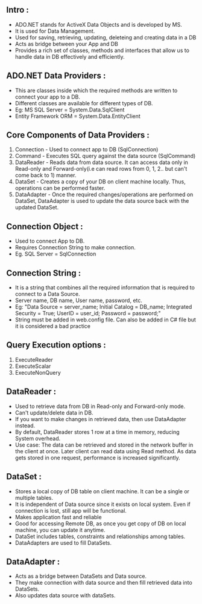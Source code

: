 ## Intro :

- ADO.NET stands for ActiveX Data Objects and is developed by MS.
- It is used for Data Management.
- Used for saving, retrieving, updating, deleteing and creating data in a DB
- Acts as bridge between your App and DB
- Provides a rich set of classes, methods and interfaces that allow us to handle data in DB effectively and efficiently.

## ADO.NET Data Providers :

- This are classes inside which the required methods are written to connect your app to a DB.
- Different classes are available for different types of DB.
- Eg: MS SQL Server = System.Data.SqlClient
- Entity Framework ORM = System.Data.EntityClient

## Core Components of Data Providers :

1. Connection - Used to connect app to DB (SqlConnection)
2. Command - Executes SQL query against the data source (SqlCommand)
3. DataReader - Reads data from data source. It can access data only in Read-only and Forward-only(i.e can read rows from 0, 1, 2.. but can't come back to 1) manner.
4. DataSet - Creates a copy of your DB on client machine locally. Thus, operations can be performed faster.
5. DataAdapter - Once the required changes/operations are performed on DataSet, DataAdapter is used to update the data source back with the updated DataSet.

## Connection Object :

- Used to connect App to DB.
- Requires Connection String to make connection.
- Eg. SQL Server = SqlConnection

## Connection String :

- It is a string that combines all the required information that is required to connect to a Data Source.
- Server name, DB name, User name, password, etc.
- Eg: "Data Source = server_name; Initial Catalog = DB_name; Integrated Security = True; UserID = user_id; Password = password;"
- String must be added in web.config file. Can also be added in C# file but it is considered a bad practice

## Query Execution options :

1. ExecuteReader
2. ExecuteScalar
3. ExecuteNonQuery

## DataReader :

- Used to retrieve data from DB in Read-only and Forward-only mode.
- Can't update/delete data in DB.
- If you want to make changes in retrieved data, then use DataAdapter instead.
- By default, DataReader stores 1 row at a time in memory, reducing System overhead.
- Use case: The data can be retrieved and stored in the network buffer in the client at once. Later client can read data using Read method. As data gets stored in one request, performance is increased significantly.

## DataSet :

- Stores a local copy of DB table on client machine. It can be a single or multiple tables.
- It is independent of Data source since it exists on local system. Even if connection is lost, still app will be functional.
- Makes application fast and reliable
- Good for accessing Remote DB, as once you get copy of DB on local machine, you can update it anytime.
- DataSet includes tables, constraints and relationships among tables.
- DataAdapters are used to fill DataSets.

## DataAdapter :

- Acts as a bridge between DataSets and Data source.
- They make connection with data source and then fill retrieved data into DataSets.
- Also updates data source with dataSets.
























